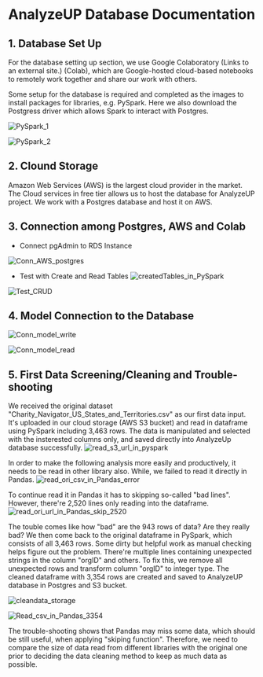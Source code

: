 # AnalyzeUP Database Documentation

## 1. Database Set Up
For the database setting up section, we use Google Colaboratory (Links to an external site.) (Colab), which are Google-hosted cloud-based notebooks to remotely work together and share our work with others.  

Some setup for the database is required and completed as the images to
install packages for libraries, e.g. PySpark. Here we also download the Postgress driver which allows Spark to interact with Postgres.

![PySpark_1](https://github.com/kyliekwann/FinalProject/blob/hankai26/Image/PySpark_setup_1.png)

![PySpark_2](https://github.com/kyliekwann/FinalProject/blob/hankai26/Image/PySpark_setup_2.png)

## 2. Clound Storage
Amazon Web Services (AWS) is the largest cloud provider in the market. The Cloud services in free tier allows us to host the database for AnalyzeUP project. We work with a Postgres database and host it on AWS.


## 3. Connection among Postgres, AWS and Colab
    
- Connect pgAdmin to RDS Instance 

![Conn_AWS_postgres](https://github.com/kyliekwann/FinalProject/blob/hankai26/Image/Conn_AWS_postgres.png)


- Test with Create and Read Tables
![createdTables_in_PySpark](https://github.com/kyliekwann/FinalProject/blob/hankai26/Image/createdTables_in_PySpark.png)

![Test_CRUD](https://github.com/kyliekwann/FinalProject/blob/hankai26/Image/Test_CRUD.png)


## 4. Model Connection to the Database

![Conn_model_write](https://github.com/kyliekwann/FinalProject/blob/hankai26/Image/Conn_model_write.png)

![Conn_model_read](https://github.com/kyliekwann/FinalProject/blob/hankai26/Image/Conn_model_read.png)


## 5. First Data Screening/Cleaning and Trouble-shooting
We received the original dataset "Charity_Navigator_US_States_and_Territories.csv" as our first data input. It's uploaded in our cloud storage (AWS S3 bucket) and read in dataframe using PySpark including 3,463 rows. The data is manipulated and selected with the insterested columns only, and saved directly into AnalyzeUp database successfully.
![read_s3_url_in_pyspark](https://github.com/kyliekwann/FinalProject/blob/hankai26/Image/read_s3_url_in_pyspark.png)

In order to make the following analysis more easily and productively, it needs to be read in other library also. While, we failed to read it directly in Pandas.
![read_ori_csv_in_Pandas_error](https://github.com/kyliekwann/FinalProject/blob/hankai26/Image/read_ori_csv_in_Pandas_error.png)

To continue read it in Pandas it has to skipping so-called "bad lines". However, there're 2,520 lines only reading into the dataframe.
![read_ori_url_in_Pandas_skip_2520](https://github.com/kyliekwann/FinalProject/blob/hankai26/Image/read_ori_url_in_Pandas_skip_2520.png)

The touble comes like how "bad" are the 943 rows of data? Are they really bad? We then come back to the original dataframe in PySpark, which consists of all 3,463 rows. Some dirty but helpful work as manual checking helps figure out the problem. There're multiple lines containing unexpected strings in the column "orgID" and others. To fix this, we remove all unexpected rows and transform column "orgID" to integer type. The cleaned dataframe with 3,354 rows are created and saved to AnalyzeUP database in Postgres and S3 bucket.

![cleandata_storage](https://github.com/kyliekwann/FinalProject/blob/hankai26/Image/cleandata_storage.png)

![Read_csv_in_Pandas_3354](https://github.com/kyliekwann/FinalProject/blob/hankai26/Image/Read_csv_in_Pandas_3354.png)

The trouble-shooting shows that Pandas may miss some data, which should be still useful, when applying "skiping function". Therefore, we need to compare the size of data read from different libraries with the original one prior to deciding the data cleaning method to keep as much data as possible.